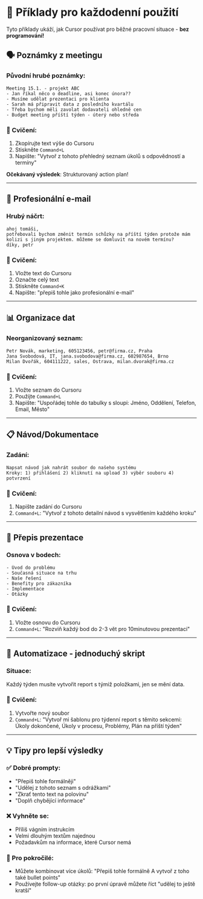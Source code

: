 # 📝 Příklady pro každodenní použití

Tyto příklady ukáží, jak Cursor používat pro běžné pracovní situace - **bez programování!**

## 🗣️ Poznámky z meetingu

### Původní hrubé poznámky:
```
Meeting 15.1. - projekt ABC
- Jan říkal něco o deadline, asi konec února?? 
- Musíme udělat prezentaci pro klienta
- Sarah má připravit data z posledního kvartálu
- Třeba bychom měli zavolat dodavateli ohledně cen
- Budget meeting příští týden - úterý nebo středa
```

### 🎯 Cvičení: 
1. Zkopírujte text výše do Cursoru
2. Stiskněte `Command+L`
3. Napište: "Vytvoř z tohoto přehledný seznam úkolů s odpovědností a termíny"

**Očekávaný výsledek**: Strukturovaný action plan!

---

## 📧 Profesionální e-mail

### Hrubý náčrt:
```
ahoj tomáši,
potřebovali bychom změnit termín schůzky na příští týden protože mám 
kolizi s jiným projektem. můžeme se domluvit na novém termínu?
díky, petr
```

### 🎯 Cvičení:
1. Vložte text do Cursoru
2. Označte celý text
3. Stiskněte `Command+K`
4. Napište: "přepiš tohle jako profesionální e-mail"

---

## 📊 Organizace dat

### Neorganizovaný seznam:
```
Petr Novák, marketing, 605123456, petr@firma.cz, Praha
Jana Svobodová, IT, jana.svobodova@firma.cz, 602987654, Brno  
Milan Dvořák, 604111222, sales, Ostrava, milan.dvorak@firma.cz
```

### 🎯 Cvičení:
1. Vložte seznam do Cursoru  
2. Použijte `Command+L`
3. Napište: "Uspořádej tohle do tabulky s sloupi: Jméno, Oddělení, Telefon, Email, Město"

---

## 📋 Návod/Dokumentace

### Zadání:
```
Napsat návod jak nahrát soubor do našeho systému
Kroky: 1) přihlášení 2) kliknutí na upload 3) výběr souboru 4) potvrzení
```

### 🎯 Cvičení:
1. Napište zadání do Cursoru
2. `Command+L`: "Vytvoř z tohoto detailní návod s vysvětlením každého kroku"

---

## 🎤 Přepis prezentace

### Osnova v bodech:
```
- Úvod do problému
- Současná situace na trhu  
- Naše řešení
- Benefity pro zákazníka
- Implementace
- Otázky
```

### 🎯 Cvičení:
1. Vložte osnovu do Cursoru
2. `Command+L`: "Rozviň každý bod do 2-3 vět pro 10minutovou prezentaci"

---

## 🔄 Automatizace - jednoduchý skript

### Situace:
Každý týden musíte vytvořit report s týmiž položkami, jen se mění data.

### 🎯 Cvičení:
1. Vytvořte nový soubor
2. `Command+L`: "Vytvoř mi šablonu pro týdenní report s těmito sekcemi: Úkoly dokončené, Úkoly v procesu, Problémy, Plán na příští týden"

---

## 💡 Tipy pro lepší výsledky

### ✅ Dobré prompty:
- "Přepiš tohle formálněji"
- "Udělej z tohoto seznam s odrážkami"
- "Zkrať tento text na polovinu"
- "Doplň chybějící informace"

### ❌ Vyhněte se:
- Příliš vágním instrukcím
- Velmi dlouhým textům najednou
- Požadavkům na informace, které Cursor nemá

### 🚀 Pro pokročilé:
- Můžete kombinovat více úkolů: "Přepiš tohle formálně A vytvoř z toho také bullet points"
- Používejte follow-up otázky: po první úpravě můžete říct "udělej to ještě kratší"